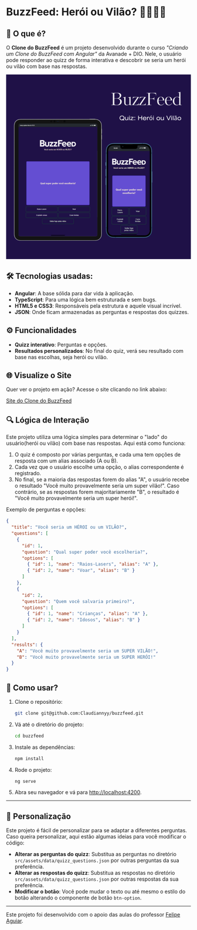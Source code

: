 # BuzzFeed: Herói ou Vilão? 🦸‍♀️🦹‍♂️

## 📜 O que é?

O **Clone do BuzzFeed** é um projeto desenvolvido durante o curso *"Criando um Clone do BuzzFeed com Angular"* da Avanade + DIO. Nele, o usuário pode responder ao quizz de forma interativa e descobrir se seria um herói ou vilão com base nas respostas.

![Imagem do Layout](/public/layoutroxo.png)

## 🛠️ Tecnologias usadas:

- **Angular**: A base sólida para dar vida à aplicação.
- **TypeScript**: Para uma lógica bem estruturada e sem bugs.
- **HTML5 e CSS3**: Responsáveis pela estrutura e aquele visual incrível.
- **JSON**: Onde ficam armazenadas as perguntas e respostas dos quizzes.

## ⚙️ Funcionalidades

- **Quizz interativo**: Perguntas e opções.
- **Resultados personalizados**: No final do quiz, verá seu resultado com base nas escolhas, seja herói ou vilão.

## 🌐 Visualize o Site

Quer ver o projeto em ação? Acesse o site clicando no link abaixo:

[Site do Clone do BuzzFeed](https://buzzfeed-quiz-zeta.vercel.app/)

## 🔍 Lógica de Interação

Este projeto utiliza uma lógica simples para determinar o "lado" do usuário(herói ou vilão) com base nas respostas. Aqui está como funciona:

1. O quiz é composto por várias perguntas, e cada uma tem opções de resposta com um alias associado (A ou B).
2. Cada vez que o usuário escolhe uma opção, o alias correspondente é registrado.
3. No final, se a maioria das respostas forem do alias "A", o usuário recebe o resultado "Você muito provavelmente seria um super vilão!". Caso contrário, se as respostas forem majoritariamente "B", o resultado é "Você muito provavelmente seria um super herói!".

Exemplo de perguntas e opções:

```json
{
  "title": "Você seria um HÉROI ou um VILÃO?",
  "questions": [
    {
      "id": 1,
      "question": "Qual super poder você escolheria?",
      "options": [
        { "id": 1, "name": "Raios-Lasers", "alias": "A" },
        { "id": 2, "name": "Voar", "alias": "B" }
      ]
    },
    {
      "id": 2,
      "question": "Quem você salvaria primeiro?",
      "options": [
        { "id": 1, "name": "Crianças", "alias": "A" },
        { "id": 2, "name": "Idosos", "alias": "B" }
      ]
    }
  ],
  "results": {
    "A": "Você muito provavelmente seria um SUPER VILÃO!",
    "B": "Você muito provavelmente seria um SUPER HERÓI!"
  }
}
```

## 📱 Como usar?

1. Clone o repositório:

   ```bash
   git clone git@github.com:Claudiannyy/buzzfeed.git
   ```

2. Vá até o diretório do projeto:

   ```bash
   cd buzzfeed
   ```

3. Instale as dependências:

   ```bash
   npm install
   ```

4. Rode o projeto:

   ```bash
   ng serve
   ```

5. Abra seu navegador e vá para
 [http://localhost:4200](http://localhost:4200).

---

## 🔧 Personalização


Este projeto é fácil de personalizar para se adaptar a diferentes perguntas. Caso queira personalizar, aqui estão algumas ideias para você modificar o código:

- **Alterar as perguntas do quizz**: Substitua as perguntas no diretório `src/assets/data/quizz_questions.json` por outras perguntas da sua preferência.
- **Alterar as respostas do quizz**: Substitua as respostas no diretório `src/assets/data/quizz_questions.json` por outras respostas da sua preferência.
- **Modificar o botão**: Você pode mudar o texto ou até mesmo o estilo do botão alterando o componente de botão `btn-option`.

---


Este projeto foi desenvolvido com o apoio das aulas do professor [Felipe Aguiar](https://github.com/felipeAguiarCode). 

